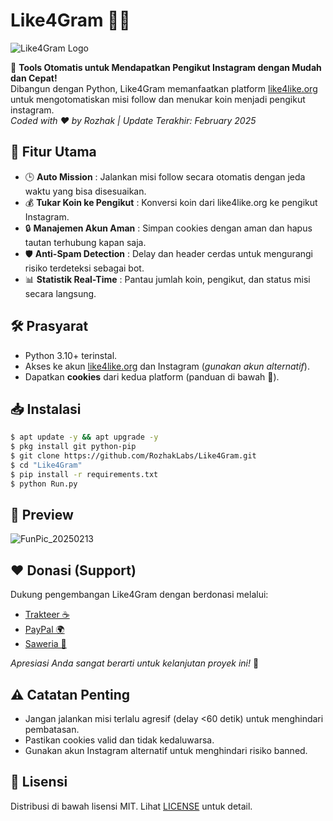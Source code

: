# Like4Gram 🚀✨

![Like4Gram Logo](https://github.com/user-attachments/assets/3bf20427-8c84-4b3a-855a-f9f211ea4af3)

🌟 **Tools Otomatis untuk Mendapatkan Pengikut Instagram dengan Mudah dan Cepat!**  
Dibangun dengan Python, Like4Gram memanfaatkan platform [like4like.org](https://www.like4like.org/) untuk mengotomatiskan misi follow dan menukar koin menjadi pengikut instagram.  
*Coded with ❤️ by Rozhak | Update Terakhir: February 2025*

## 📌 Fitur Utama

- 🕒 **Auto Mission** : Jalankan misi follow secara otomatis dengan jeda waktu yang bisa disesuaikan.
- 💰 **Tukar Koin ke Pengikut** : Konversi koin dari like4like.org ke pengikut Instagram.
- 🔒 **Manajemen Akun Aman** : Simpan cookies dengan aman dan hapus tautan terhubung kapan saja.
- 🛡️ **Anti-Spam Detection** : Delay dan header cerdas untuk mengurangi risiko terdeteksi sebagai bot.
- 📊 **Statistik Real-Time** : Pantau jumlah koin, pengikut, dan status misi secara langsung.

## 🛠️ Prasyarat

- Python 3.10+ terinstal.
- Akses ke akun [like4like.org](https://www.like4like.org/) dan Instagram (*gunakan akun alternatif*).
- Dapatkan **cookies** dari kedua platform (panduan di bawah 🔽).

## 📥 Instalasi

```bash
$ apt update -y && apt upgrade -y
$ pkg install git python-pip
$ git clone https://github.com/RozhakLabs/Like4Gram.git
$ cd "Like4Gram"
$ pip install -r requirements.txt
$ python Run.py
```

## 📸 Preview

![FunPic_20250213](https://github.com/user-attachments/assets/fc797aec-da3e-46a3-8d85-4607ce502997)

## ❤️ Donasi (Support)

Dukung pengembangan Like4Gram dengan berdonasi melalui:  

- [Trakteer ☕](https://trakteer.id/rozhak_official/tip)  
- [PayPal 🌍](https://paypal.me/rozhak9)  
- [Saweria 🚀](https://saweria.co/rozhak09)  

*Apresiasi Anda sangat berarti untuk kelanjutan proyek ini!* 🙏

## ⚠️ Catatan Penting

- Jangan jalankan misi terlalu agresif (delay <60 detik) untuk menghindari pembatasan.
- Pastikan cookies valid dan tidak kedaluwarsa.
- Gunakan akun Instagram alternatif untuk menghindari risiko banned.

## 📜 Lisensi

Distribusi di bawah lisensi MIT. Lihat [LICENSE](LICENSE) untuk detail.
